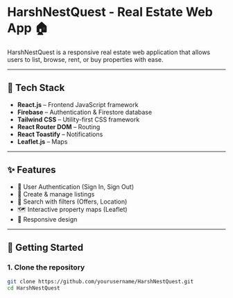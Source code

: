 # HarshNestQuest - Real Estate Web App 🏠

HarshNestQuest is a responsive real estate web application that allows users to list, browse, rent, or buy properties with ease.

---

## 🔧 Tech Stack

- **React.js** – Frontend JavaScript framework
- **Firebase** – Authentication & Firestore database
- **Tailwind CSS** – Utility-first CSS framework
- **React Router DOM** – Routing
- **React Toastify** – Notifications
- **Leaflet.js** – Maps

---

## ✨ Features

- 🔐 User Authentication (Sign In, Sign Out)
- 🏡 Create & manage listings
- 🔎 Search with filters (Offers, Location)
- 🗺️ Interactive property maps (Leaflet)
- 📱 Responsive design

---

## 🚀 Getting Started

### 1. Clone the repository

```bash
git clone https://github.com/yourusername/HarshNestQuest.git
cd HarshNestQuest
